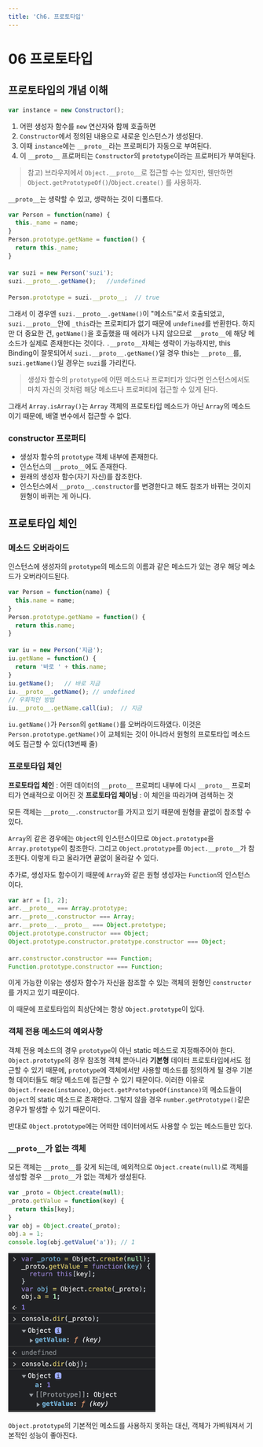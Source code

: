```yaml
---
title: 'Ch6. 프로토타입'
---
```



# 06 프로토타입

## 프로토타입의 개념 이해

```js
var instance = new Constructor();
```

1. 어떤 생성자 함수를 `new` 연산자와 함께 호출하면 
2. `Constructor`에서 정의된 내용으로 새로운 인스턴스가 생성된다.
3. 이때 `instance`에는 `__proto__`라는 프로퍼티가 자동으로 부여된다.
4. 이 `__proto__` 프로퍼티는 `Constructor`의 `prototype`이라는 프로퍼티가 부여된다.

> 참고) 브라우저에서  `Object.__proto__`로 접근할 수는 있지만, 웬만하면 `Object.getPrototypeOf()`/`Object.create()` 를 사용하자.

`__proto__`는 생략할 수 있고, 생략하는 것이 디폴트다.

```js
var Person = function(name) {
  this._name = name;
}
Person.prototype.getName = function() {
  return this._name;
}

var suzi = new Person('suzi');
suzi.__proto__.getName();	//undefined

Person.prototype = suzi.__proto__;	// true
```

그래서 이 경우엔 `suzi.__proto__.getName()`이 "메소드"로서 호출되었고, `suzi.__proto__`안에 `_this`라는 프로퍼티가 없기 때문에 `undefined`를 반환한다. 하지만 더 중요한 건, `getName()`을 호출했을 때 에러가 나지 않으므로 `__proto__`에 해당 메소드가 실제로 존재한다는 것이다.
`.__proto__`자체는 생략이 가능하지만, this Binding이 잘못되어서 `suzi.__proto__.getName()`일 경우 this는 `__proto__`를, `suzi.getName()`일 경우는 `suzi`를 가리킨다.

> 생성자 함수의 `prototype`에 어떤 메소드나 프로퍼티가 있다면 인스턴스에서도 마치 자신의 것처럼 해당 메소드나 프로퍼티에 접근할 수 있게 된다.

그래서 `Array.isArray()`는 `Array` 객체의 프로토타입 메소드가 아닌 `Array`의 메소드이기 때문에, 배열 변수에서 접근할 수 없다.

### constructor 프로퍼티

* 생성자 함수의 `prototype` 객체 내부에 존재한다.
* 인스턴스의 `__proto__`에도 존재한다.
* 원래의 생성자 함수(자기 자신)를 참조한다.
* 인스턴스에서 `__proto__.constructor`를 변경한다고 해도 참조가 바뀌는 것이지 원형이 바뀌는 게 아니다.

## 프로토타입 체인

### 메소드 오버라이드

인스턴스에 생성자의 `prototype`의 메소드의 이름과 같은 메소드가 있는 경우 해당 메소드가 오버라이드된다.

```js
var Person = function(name) {
  this.name = name;
}
Person.prototype.getName = function() {
  return this.name;
}

var iu = new Person('지금');
iu.getName = function() {
  return '바로 ' + this.name;
}
iu.getName();	// 바로 지금
iu.__proto__.getName();	// undefined
// 우회적인 방법
iu.__proto__.getName.call(iu);	// 지금
```

`iu.getName()`가 `Person`의 `getName()`를 오버라이드하였다.
이것은 `Person.prototype.getName()`이 교체되는 것이 아니라서 원형의 프로토타입 메소드에도 접근할 수 있다(13번째 줄)

### 프로토타입 체인

**프로토타입 체인** : 어떤 데이터의  `__proto__` 프로퍼티 내부에 다시 `__proto__` 프로퍼티가 연쇄적으로 이어진 것
**프로토타입 체이닝** : 이 체인을 따라가며 검색하는 것

모든 객체는 `__proto__.constructor`를 가지고 있기 때문에 원형을 끝없이 참조할 수 있다.

`Array`의 같은 경우에는 `Object`의 인스턴스이므로 `Object.prototype`을 `Array.prototype`이 참조한다.
그리고 `Object.prototype`를 `Object.__proto__`가 참조한다.
이렇게 타고 올라가면 끝없이 올라갈 수 있다.

추가로, 생성자도 함수이기 때문에 `Array`와 같은 원형 생성자는 `Function`의 인스턴스이다. 

```js
var arr = [1, 2];
arr.__proto__ === Array.prototype;
arr.__proto__.constructor === Array;
arr.__proto__.__proto__ === Object.prototype;
Object.prototype.constructor === Object;
Object.prototype.constructor.prototype.constructor === Object;

arr.constructor.constructor === Function;
Function.prototype.constructor === Function;
```

이게 가능한 이유는 생성자 함수가 자신을 참조할 수 있는 객체의 원형인 `constructor` 를 가지고 있기 때문이다.

이 때문에 프로토타입의 최상단에는 항상 `Object.prototype`이 있다.

### 객체 전용 메소드의 예외사항

객체 전용 메소드의 경우 `prototype`이 아닌 static 메소드로 지정해주어야 한다.
`Object.prototype`의 경우 참조형 객체 뿐아니라 **기본형** 데이터 프로토타입에서도 접근할 수 있기 때문에, `prototype`에 객체에서만 사용할 메소드를 정의하게 될 경우 기본형 데이터들도 해당 메소드에 접근할 수 있기 때문이다.
이러한 이유로  `Object.freeze(instance)`,  `Object.getPrototypeOf(instance)`의 메소드들이 `Object`의 static 메소드로 존재한다.
그렇지 않을 경우 `number.getPrototype()`같은 경우가 발생할 수 있기 때문이다.

반대로  `Object.prototype`에는 어떠한 데이터에서도 사용할 수 있는 메소드들만 있다.

### `__proto__`가 없는 객체

모든 객체는 `__proto__`를 갖게 되는데, 예외적으로 `Object.create(null)`로 객체를 생성할 경우 `__proto__`가 없는 객체가 생성된다.

```js
var _proto = Object.create(null);
_proto.getValue = function(key) {
  return this[key];
}
var obj = Object.create(_proto);
obj.a = 1;
console.log(obj.getValue('a'));	// 1
```

<img src="./images/image-20220115154905925.png" width=300/>

`Object.prototype`의 기본적인 메소드를 사용하지 못하는 대신, 객체가 가벼워져서 기본적인 성능이 좋아진다.


